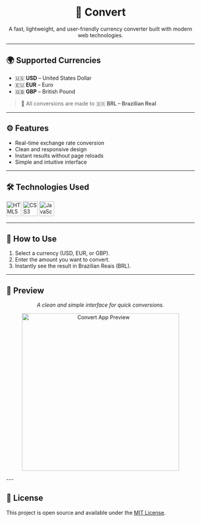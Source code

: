 <h1 align="center">💱 Convert</h1>

<p align="center">  
A fast, lightweight, and user-friendly currency converter built with modern web technologies.  
</p>

---

## 🌍 Supported Currencies

- 🇺🇸 **USD** – United States Dollar  
- 🇪🇺 **EUR** – Euro  
- 🇬🇧 **GBP** – British Pound  

> 🎯 All conversions are made to 🇧🇷 **BRL – Brazilian Real**

---

## ⚙️ Features

- Real-time exchange rate conversion  
- Clean and responsive design  
- Instant results without page reloads  
- Simple and intuitive interface  

---

## 🛠️ Technologies Used

<p align="left">
  <img src="https://cdn.jsdelivr.net/gh/devicons/devicon/icons/html5/html5-original.svg" width="40" height="40" alt="HTML5" />
  <img src="https://cdn.jsdelivr.net/gh/devicons/devicon/icons/css3/css3-original.svg" width="40" height="40" alt="CSS3" />
  <img src="https://cdn.jsdelivr.net/gh/devicons/devicon/icons/javascript/javascript-original.svg" width="40" height="40" alt="JavaScript" />
</p>

---

## 🚀 How to Use

1. Select a currency (USD, EUR, or GBP).  
2. Enter the amount you want to convert.  
3. Instantly see the result in Brazilian Reais (BRL).  

---

## 📸 Preview

<p align="center">
  <em>A clean and simple interface for quick conversions.</em>
</p>

<p align="center">
  <img width="420" alt="Convert App Preview" src="https://github.com/user-attachments/assets/1711430d-da15-4459-810a-da799f85fdf0" />
</p>
---

## 📜 License

This project is open source and available under the [MIT License](LICENSE).

